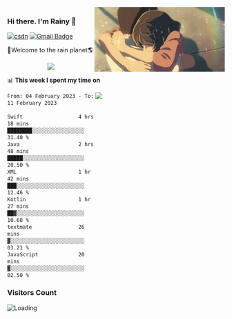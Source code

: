 <img  align='right' height="150" src="https://github.com/LikeRainDay/LikeRainDay/blob/master/pic/img_rain_1.gif?raw=true">



### Hi there. I'm Rainy :lemon:

[![csdn](https://img.shields.io/badge/-csdn-c14438?style=flat-square&logo=c&logoColor=white)](https://blog.csdn.net/qq_15807167)
[![Gmail Badge](https://img.shields.io/badge/-gmail-c14438?style=flat-square&logo=Gmail&logoColor=white&link=mailto:houshuai0816@gmail.com)](mailto:houshuai0816@gmail.com)

🚀Welcome to the rain planet🌎

<center>
<img align='center'  src="https://source.unsplash.com/random/1200x600">
</center>

📊 **This week I spent my time on**

<img align='right'   width="300" src="https://github-readme-stats.vercel.app/api?username=LikeRainDay&show_icons=true&title_color=fff&icon_color=79ff97&text_color=9f9f9f&bg_color=151515&count_private=true">

<!--START_SECTION:waka-->

```text
From: 04 February 2023 - To: 11 February 2023

Swift                  4 hrs 18 mins   ████████░░░░░░░░░░░░░░░░░   31.40 %
Java                   2 hrs 48 mins   █████░░░░░░░░░░░░░░░░░░░░   20.50 %
XML                    1 hr 42 mins    ███░░░░░░░░░░░░░░░░░░░░░░   12.46 %
Kotlin                 1 hr 27 mins    ██▓░░░░░░░░░░░░░░░░░░░░░░   10.68 %
textmate               26 mins         ▓░░░░░░░░░░░░░░░░░░░░░░░░   03.21 %
JavaScript             20 mins         ▓░░░░░░░░░░░░░░░░░░░░░░░░   02.50 %
```

<!--END_SECTION:waka-->

### Visitors Count
<img align="left" src = "https://profile-counter.glitch.me/LikeRainDay/count.svg" alt ="Loading">
